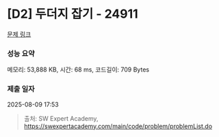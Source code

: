 # [D2] 두더지 잡기 - 24911 

[문제 링크](https://swexpertacademy.com/main/code/problem/problemDetail.do?contestProbId=AZiIpt9a2O3HBIT9) 

### 성능 요약

메모리: 53,888 KB, 시간: 68 ms, 코드길이: 709 Bytes

### 제출 일자

2025-08-09 17:53



> 출처: SW Expert Academy, https://swexpertacademy.com/main/code/problem/problemList.do